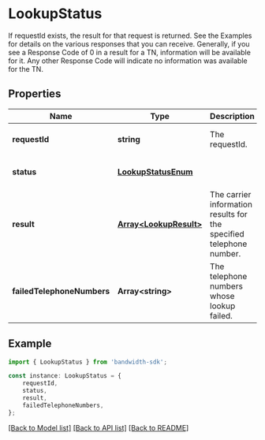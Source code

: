 # LookupStatus

If requestId exists, the result for that request is returned. See the Examples for details on the various responses that you can receive. Generally, if you see a Response Code of 0 in a result for a TN, information will be available for it.  Any other Response Code will indicate no information was available for the TN.

## Properties

Name | Type | Description | Notes
------------ | ------------- | ------------- | -------------
**requestId** | **string** | The requestId. | [optional] [default to undefined]
**status** | [**LookupStatusEnum**](LookupStatusEnum.md) |  | [optional] [default to undefined]
**result** | [**Array&lt;LookupResult&gt;**](LookupResult.md) | The carrier information results for the specified telephone number. | [optional] [default to undefined]
**failedTelephoneNumbers** | **Array&lt;string&gt;** | The telephone numbers whose lookup failed. | [optional] [default to undefined]

## Example

```typescript
import { LookupStatus } from 'bandwidth-sdk';

const instance: LookupStatus = {
    requestId,
    status,
    result,
    failedTelephoneNumbers,
};
```

[[Back to Model list]](../README.md#documentation-for-models) [[Back to API list]](../README.md#documentation-for-api-endpoints) [[Back to README]](../README.md)
